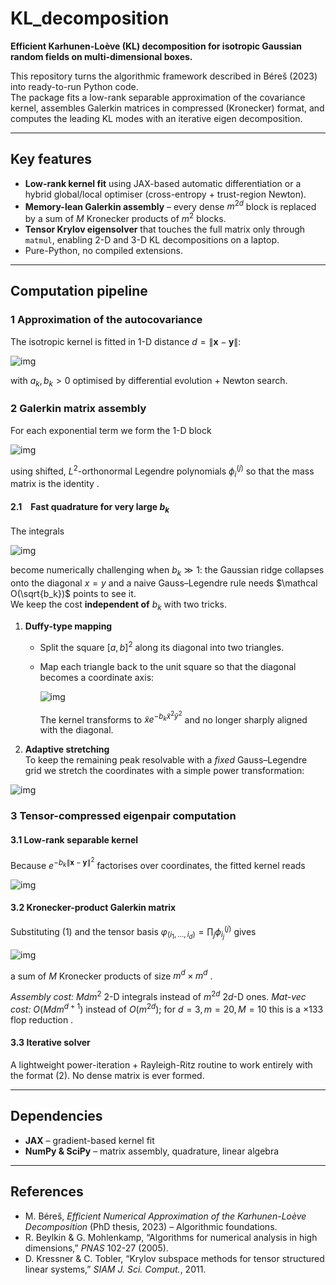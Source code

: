 
# KL_decomposition

**Efficient Karhunen-Loève (KL) decomposition for isotropic Gaussian random fields on multi-dimensional boxes.**

This repository turns the algorithmic framework described in Béreš (2023) into ready-to-run Python code.  
The package fits a low-rank separable approximation of the covariance kernel, assembles Galerkin matrices in compressed (Kronecker) format, and computes the leading KL modes with an iterative eigen decomposition.

---

## Key features

* **Low-rank kernel fit** using JAX-based automatic differentiation or a hybrid global/​local optimiser (cross-entropy + trust-region Newton).  
* **Memory-lean Galerkin assembly** – every dense $m^{2d}$ block is replaced by a sum of $M$ Kronecker products of $m^{2}$ blocks.  
* **Tensor Krylov eigensolver** that touches the full matrix only through `matmul`, enabling 2-D and 3-D KL decompositions on a laptop.  
* Pure-Python, no compiled extensions.

---

## Computation pipeline

### 1 Approximation of the autocovariance

The isotropic kernel is fitted in 1-D distance $d=\lVert\mathbf x-\mathbf y\rVert$:

![img](https://latex.codecogs.com/svg.image?{\color{Gray}C(d)\approx\sum_{k=1}^{M}%20a_k%20e^{-b_k%20d^{2}},})

with $a_k,b_k>0$ optimised by differential evolution + Newton search.

### 2 Galerkin matrix assembly

For each exponential term we form the 1-D block

![img](https://latex.codecogs.com/svg.image?{\color{Gray}\left(A^{(j)}_{k}\right)_{i\ell}=\int_{a_j}^{b_j}\int_{a_j}^{b_j}e^{-b_k(x-y)^{2}}\phi^{(j)}_{i}(y)\phi^{(j)}_{\ell}(x)dydx})


using shifted, $L^{2}$-orthonormal Legendre polynomials $\phi^{(j)}_{i}$ so that the mass matrix is the identity .

#### 2.1 Fast quadrature for very large $b_k$

The integrals  

![img](https://latex.codecogs.com/svg.image?{\color{Gray}(A_{k})_{i\ell}=\int_{a}^{b}\int_{a}^{b}e^{-b_k(x-y)^{2}}\phi_i(y)\phi_\ell(x)dydx})

become numerically challenging when $b_k\gg1$: the Gaussian ridge collapses onto the
diagonal $x=y$ and a naive Gauss–Legendre rule needs
$\mathcal O(\sqrt{b_k})$ points to see it.  
We keep the cost **independent of** $b_k$ with two tricks.  

1. **Duffy‐type mapping**  
   * Split the square $[a,b]^2$ along its diagonal into two triangles.  
   * Map each triangle back to the unit square so that the diagonal becomes a
     coordinate axis:

        ![img](https://latex.codecogs.com/svg.image?%7B%5Ccolor%7BGray%7D%28x%2Cy%29%5Clongrightarrow%28x%2Cy%29%3D%28%5Ctilde%20x%2C%281-%5Ctilde%20y%29%5Ctilde%20x%29%5Cquad%5Ctext%7Bor%7D%5Cquad%28x%2Cy%29%3D%281-%5Ctilde%20x%2C%28%5Ctilde%20y-1%29%5Ctilde%20x%2B1%29.%7D)

     The kernel transforms to $\tilde xe^{-b_k\tilde x^{2}\tilde y^{2}}$ and no longer sharply aligned with the diagonal.

2. **Adaptive stretching**  
   To keep the remaining peak resolvable with a *fixed* Gauss–Legendre grid we stretch the coordinates with a simple power transformation:

![img](https://latex.codecogs.com/svg.image?%7B%5Ccolor%7BGray%7D%5Chat%20x%20%3D%20%5Ctilde%20x%5E%7Bn%7D%2C%20%5Cqquad%20%5Chat%20y%20%3D%20%5Ctilde%20y%5E%7Bn%7D%2C%20%5Cqquad%20n%5Cin%280%2C%5Cinfty%29.%20%5Ctag%7B2%7D%7D)




### 3 Tensor-compressed eigenpair computation

#### 3.1 Low-rank separable kernel

Because $e^{-b_k\lVert\mathbf x-\mathbf y\rVert^{2}}$ factorises over coordinates, the fitted kernel reads

![img](https://latex.codecogs.com/svg.image?%7B%5Ccolor%7BGray%7Dc%28%5Cmathbf%20x%2C%5Cmathbf%20y%29%5Capprox%0A%5Csum_%7Bk%3D1%7D%5E%7BM%7D%20a_k%5Cprod_%7Bj%3D1%7D%5E%7Bd%7De%5E%7B-b_k%28x_j-y_j%29%5E%7B2%7D%7D.%20%5Ctag%7B1%7D%7D)


#### 3.2 Kronecker-product Galerkin matrix

Substituting (1) and the tensor basis $\varphi_{(i_1,\dots,i_d)}=\prod_{j}\phi^{(j)}_{i_j}$ gives

![img](https://latex.codecogs.com/svg.image?%7B%5Ccolor%7BGray%7D%20A%3D%5Csum_%7Bk%3D1%7D%5E%7BM%7D%20a_k%20%5Cbigotimes_%7Bj%3D1%7D%5E%7Bd%7D%20A%5E%7B%28j%29%7D_%7Bk%7D%2C%20%5Ctag%7B2%7D%7D)


a sum of $M$ Kronecker products of size $m^{d}\times m^{d}$ .

*Assembly cost:* $Mdm^{2}$ 2-D integrals instead of $m^{2d}$ 2$d$-D ones.
*Mat-vec cost:* $O(Mdm^{d+1})$ instead of $O(m^{2d})$; for $d=3,m=20,M=10$ this is a ×133 flop reduction .

#### 3.3 Iterative solver

A lightweight power-iteration + Rayleigh-Ritz routine to work entirely with the format (2). No dense matrix is ever formed.

---

## Dependencies

* **JAX** – gradient-based kernel fit
* **NumPy & SciPy** – matrix assembly, quadrature, linear algebra

---

## References

* M. Béreš, *Efficient Numerical Approximation of the Karhunen-Loève Decomposition* (PhD thesis, 2023) – Algorithmic foundations.
* R. Beylkin & G. Mohlenkamp, “Algorithms for numerical analysis in high dimensions,” *PNAS* 102-27 (2005).
* D. Kressner & C. Tobler, “Krylov subspace methods for tensor structured linear systems,” *SIAM J. Sci. Comput.*, 2011.

